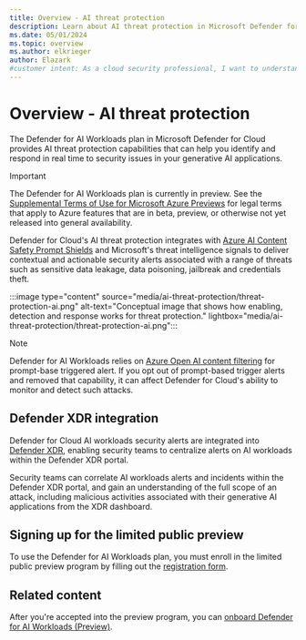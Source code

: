 ```yaml
---
title: Overview - AI threat protection
description: Learn about AI threat protection in Microsoft Defender for Cloud and how it protects your resources from AI threats.
ms.date: 05/01/2024
ms.topic: overview
ms.author: elkrieger
author: Elazark
#customer intent: As a cloud security professional, I want to understand how to secure my generative AI resources using Defender for Cloud's AI security posture management capabilities.
---
```


# Overview - AI threat protection

The Defender for AI Workloads plan in Microsoft Defender for Cloud provides AI threat protection capabilities that can help you identify and respond in real time to  security issues in your generative AI applications.

> [!IMPORTANT]
> The Defender for AI Workloads plan is currently in preview.
> See the [Supplemental Terms of Use for Microsoft Azure Previews](https://azure.microsoft.com/support/legal/preview-supplemental-terms/) for legal terms that apply to Azure features that are in beta, preview, or otherwise not yet released into general availability.

Defender for Cloud's AI threat protection integrates with [Azure AI Content Safety Prompt Shields](../ai-services/content-safety/concepts/jailbreak-detection.md) and Microsoft's threat intelligence signals to deliver contextual and actionable security alerts associated with a range of threats such as sensitive data leakage, data poisoning, jailbreak and credentials theft.

:::image type="content" source="media/ai-threat-protection/threat-protection-ai.png" alt-text="Conceptual image that shows how enabling, detection and response works for threat protection." lightbox="media/ai-threat-protection/threat-protection-ai.png":::

> [!NOTE]
> Defender for AI Workloads relies on [Azure Open AI content filtering](../ai-services/openai/concepts/content-filter.md) for prompt-base triggered alert. If you opt out of prompt-based trigger alerts and removed that capability, it can affect Defender for Cloud's ability to monitor and detect such attacks.

## Defender XDR integration

Defender for Cloud AI workloads security alerts are integrated into [Defender XDR](concept-integration-365.md), enabling security teams to centralize alerts on AI workloads within the Defender XDR portal.

Security teams can correlate AI workloads alerts and incidents within the Defender XDR portal, and gain an understanding of the full scope of an attack, including malicious activities associated with their generative AI applications from the XDR dashboard.

## Signing up for the limited public preview

To use the Defender for AI Workloads plan, you must enroll in the limited public preview program by filling out the [registration form](https://aka.ms/D4AI/PublicPreviewAccess).

## Related content

After you're accepted into the preview program, you can [onboard Defender for AI Workloads (Preview)](ai-onboarding.md).
